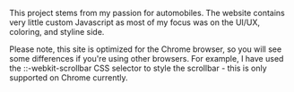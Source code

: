 This project stems from my passion for automobiles.
The website contains very little custom Javascript as most of my focus was on the UI/UX, coloring, and styline side.

Please note, this site is optimized for the Chrome browser, so you will see some differences if you're using other browsers. For example,
I have used the ::-webkit-scrollbar CSS selector to style the scrollbar - this is only supported on Chrome currently.

